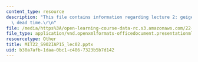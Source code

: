 ```yaml
---
content_type: resource
description: "This file contains information regarding lecture 2: geiger tube theory,\
  \ dead time.\r\n"
file: /media/https%3A/open-learning-course-data-rc.s3.amazonaws.com/22-s902-do-it-yourself-diy-geiger-counters-january-iap-2015/b30a7afb1daa0bc1c4867323b5b7d142_MIT22_S902IAP15_lec02.pptx
file_type: application/vnd.openxmlformats-officedocument.presentationml.presentation
resourcetype: Other
title: MIT22_S902IAP15_lec02.pptx
uid: b30a7afb-1daa-0bc1-c486-7323b5b7d142
---
```

